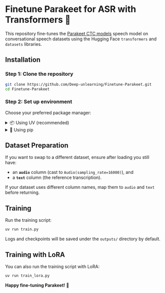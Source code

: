 # Finetune Parakeet for ASR with Transformers 🤗

This repository fine-tunes the [Parakeet CTC models](https://huggingface.co/nvidia/parakeet-ctc-0.6b) speech model on conversational speech datasets using the Hugging Face `transformers` and `datasets` libraries.

## Installation

### Step 1: Clone the repository

```bash
git clone https://github.com/Deep-unlearning/Finetune-Parakeet.git
cd Finetune-Parakeet
```

### Step 2: Set up environment

Choose your preferred package manager:

<details>
<summary>📦 Using UV (recommended)</summary>

[Install `uv`](https://docs.astral.sh/uv/getting-started/installation/)

```bash
uv venv .venv --python 3.10 && source .venv/bin/activate
uv pip install -r requirements.txt
```

</details>

<details>
<summary>🐍 Using pip</summary>

```bash
python -m venv .venv --python 3.10 && source .venv/bin/activate
pip install --upgrade pip
pip install -r requirements.txt
```

</details>

## Dataset Preparation

If you want to swap to a different dataset, ensure after loading you still have:

* an **`audio`** column (cast to `Audio(sampling_rate=16000)`), and
* a **`text`** column (the reference transcription).

If your dataset uses different column names, map them to `audio` and `text` before returning.

## Training

Run the training script:

```bash
uv run train.py
```

Logs and checkpoints will be saved under the `outputs/` directory by default.

## Training with LoRA

You can also run the training script with LoRA:

```bash
uv run train_lora.py
```

**Happy fine-tuning Parakeet!** 🚀
